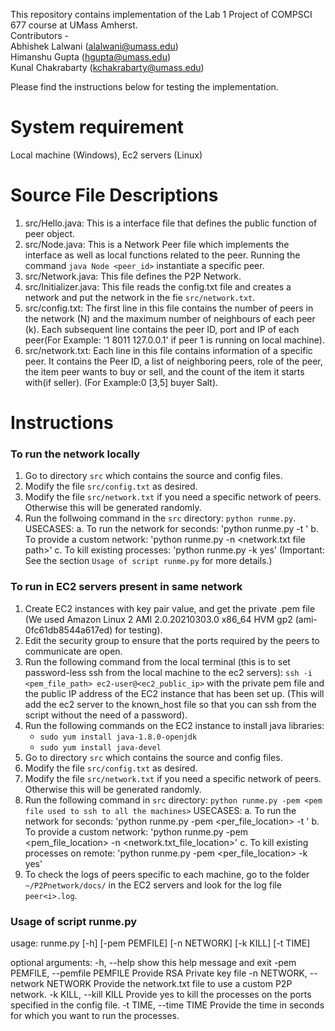 This repository contains implementation of the Lab 1 Project of COMPSCI 677 course at UMass Amherst. <br>
Contributors - <br>
Abhishek Lalwani (alalwani@umass.edu) <br>
Himanshu Gupta (hgupta@umass.edu) <br>
Kunal Chakrabarty (kchakrabarty@umass.edu) <br>

Please find the instructions below for testing the implementation.

# System requirement

Local machine (Windows),
Ec2 servers (Linux)

# Source File Descriptions
 
 1. src/Hello.java: This is a interface file that defines the public function of peer object.
 2. src/Node.java: This is a Network Peer file which implements the interface as well as local functions related to the peer. Running the command `java Node <peer_id>` instantiate a specific peer.
 3. src/Network.java: This file defines the P2P Network.  
 4. src/Initializer.java: This file reads the config.txt file and creates a network and put the network in the fie `src/network.txt`.
 5. src/config.txt: The first line in this file contains the number of peers in the network (N) and the maximum number of neighbours of each peer (k). Each subsequent line contains the peer ID, port and IP of each peer(For Example: '1 8011 127.0.0.1' if peer 1 is running on local machine).
 6. src/network.txt: Each line in this file contains information of a specific peer. It contains the Peer ID, a list of neighboring peers, role of the peer, the item peer wants to buy or sell, and the count of the item it starts with(if seller). (For Example:0 [3,5] buyer Salt).

# Instructions 

### To run the network locally

1.  Go to directory `src` which contains the source and config files.
2.  Modify the file `src/config.txt` as desired. 
3. Modify the file `src/network.txt` if you need a specific network of peers. Otherwise this will be generated randomly.
4. Run the follwoing command in the `src` directory:
   `python runme.py`. 
   USECASES:
    a. To run the network for <T> seconds: 'python runme.py -t <T>'
    b. To provide a custom network: 'python runme.py -n <network.txt file path>'
    c. To kill existing processes: 'python runme.py -k yes'
(Important: See the section `Usage of script runme.py` for more details.) 

### To run in EC2 servers present in same network

1. Create EC2 instances with key pair value, and get the private .pem file (We used Amazon Linux 2 AMI 2.0.20210303.0 x86_64 HVM gp2 (ami-0fc61db8544a617ed) for testing).
2. Edit the security group to ensure that the ports required by the peers to communicate are open.
3. Run the following command from the local terminal (this is to set password-less ssh from the local machine to the ec2 servers):
    `ssh -i <pem_file_path> ec2-user@<ec2_public_ip>` with the private pem file and the public IP address of the EC2 instance that has been set up. (This will add the ec2 server to the known_host file so that you can ssh from the script without the need of a password).
4. Run the following commands on the EC2 instance to install java libraries:
   + `sudo yum install java-1.8.0-openjdk`
   + `sudo yum install java-devel`
5. Go to directory `src` which contains the source and config files.
6. Modify the file `src/config.txt` as desired.
7. Modify the file `src/network.txt` if you need a specific network of peers. Otherwise this will be generated randomly.
8. Run the following command in `src` directory: 
   `python runme.py -pem <pem file used to ssh to all the machines>`
   USECASES:
    a. To run the network for <T> seconds: 'python runme.py -pem <per_file_location> -t <T>'
    b. To provide a custom network: 'python runme.py -pem <pem_file_location> -n <network.txt_file_location>'
    c. To kill existing processes on remote: 'python runme.py -pem <per_file_location> -k yes'
9. To check the logs of peers specific to each machine, go to the folder `~/P2Pnetwork/docs/` in the EC2 servers and look for the log file `peer<i>.log`.

### Usage of script runme.py 
usage: runme.py [-h] [-pem PEMFILE] [-n NETWORK] [-k KILL] [-t TIME]

optional arguments:
  -h, --help            show this help message and exit
  -pem PEMFILE, --pemfile PEMFILE
                        Provide RSA Private key file
  -n NETWORK, --network NETWORK
                        Provide the network.txt file to use a custom P2P
                        network.
  -k KILL, --kill KILL  Provide yes to kill the processes on the ports
                        specified in the config file.
  -t TIME, --time TIME  Provide the time in seconds for which you want to run
                        the processes.

 
